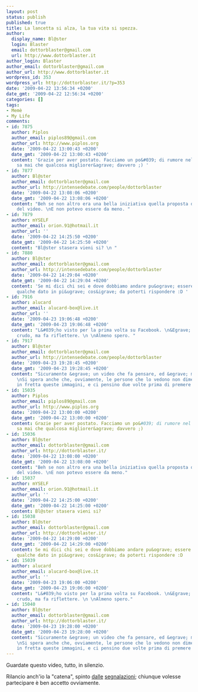 ```yaml
---
layout: post
status: publish
published: true
title: La lancetta si alza, la tua vita si spezza.
author:
  display_name: Bl@ster
  login: Blaster
  email: dottorblaster@gmail.com
  url: http://www.dottorblaster.it
author_login: Blaster
author_email: dottorblaster@gmail.com
author_url: http://www.dottorblaster.it
wordpress_id: 353
wordpress_url: http://dottorblaster.it/?p=353
date: '2009-04-22 13:56:34 +0200'
date_gmt: '2009-04-22 12:56:34 +0200'
categories: []
tags:
- Memè
- My Life
comments:
- id: 7875
  author: Piplos
  author_email: piplos89@gmail.com
  author_url: http://www.piplos.org
  date: '2009-04-22 13:00:43 +0200'
  date_gmt: '2009-04-22 13:00:43 +0200'
  content: 'Grazie per aver postato. Facciamo un po&#039; di rumore nel web, non si
    sa mai che qualcosa migliorer&agrave; davvero ;) '
- id: 7877
  author: Bl@ster
  author_email: dottorblaster@gmail.com
  author_url: http://intensedebate.com/people/dottorblaster
  date: '2009-04-22 13:08:06 +0200'
  date_gmt: '2009-04-22 13:08:06 +0200'
  content: "Beh se non altro era una bella iniziativa quella proposta dal creatore
    del video. \nE non potevo essere da meno. "
- id: 7879
  author: mYSELF
  author_email: orion.91@hotmail.it
  author_url: ''
  date: '2009-04-22 14:25:50 +0200'
  date_gmt: '2009-04-22 14:25:50 +0200'
  content: "Bl@ster stasera vieni si? \n "
- id: 7880
  author: Bl@ster
  author_email: dottorblaster@gmail.com
  author_url: http://intensedebate.com/people/dottorblaster
  date: '2009-04-22 14:29:04 +0200'
  date_gmt: '2009-04-22 14:29:04 +0200'
  content: 'Se mi dici chi sei e dove dobbiamo andare pu&ograve; essere che io abbia
    qualche dato in pi&ugrave; cos&igrave; da poterti rispondere :D '
- id: 7916
  author: alucard
  author_email: alucard-box@live.it
  author_url: ''
  date: '2009-04-23 19:06:48 +0200'
  date_gmt: '2009-04-23 19:06:48 +0200'
  content: "L&#039;ho visto per la prima volta su Facebook. \n&Egrave; un video molto
    crudo, ma fa riflettere. \n \nAlmeno spero. "
- id: 7917
  author: Bl@ster
  author_email: dottorblaster@gmail.com
  author_url: http://intensedebate.com/people/dottorblaster
  date: '2009-04-23 19:28:45 +0200'
  date_gmt: '2009-04-23 19:28:45 +0200'
  content: "Sicuramente &egrave; un video che fa pensare, ed &egrave; molto ben fatto.
    \nSi spera anche che, ovviamente, le persone che lo vedono non dimentichino cos&igrave;
    in fretta queste immagini, e ci pensino due volte prima di premere quel pedale. "
- id: 15035
  author: Piplos
  author_email: piplos89@gmail.com
  author_url: http://www.piplos.org
  date: '2009-04-22 13:00:00 +0200'
  date_gmt: '2009-04-22 13:00:00 +0200'
  content: Grazie per aver postato. Facciamo un po&#039; di rumore nel web, non si
    sa mai che qualcosa migliorer&agrave; davvero ;)
- id: 15036
  author: Bl@ster
  author_email: dottorblaster@gmail.com
  author_url: http://dottorblaster.it/
  date: '2009-04-22 13:08:00 +0200'
  date_gmt: '2009-04-22 13:08:00 +0200'
  content: "Beh se non altro era una bella iniziativa quella proposta dal creatore
    del video. \nE non potevo essere da meno."
- id: 15037
  author: mYSELF
  author_email: orion.91@hotmail.it
  author_url: ''
  date: '2009-04-22 14:25:00 +0200'
  date_gmt: '2009-04-22 14:25:00 +0200'
  content: Bl@ster stasera vieni si?
- id: 15038
  author: Bl@ster
  author_email: dottorblaster@gmail.com
  author_url: http://dottorblaster.it/
  date: '2009-04-22 14:29:00 +0200'
  date_gmt: '2009-04-22 14:29:00 +0200'
  content: Se mi dici chi sei e dove dobbiamo andare pu&ograve; essere che io abbia
    qualche dato in pi&ugrave; cos&igrave; da poterti rispondere :D
- id: 15039
  author: alucard
  author_email: alucard-box@live.it
  author_url: ''
  date: '2009-04-23 19:06:00 +0200'
  date_gmt: '2009-04-23 19:06:00 +0200'
  content: "L&#039;ho visto per la prima volta su Facebook. \n&Egrave; un video molto
    crudo, ma fa riflettere. \n \nAlmeno spero."
- id: 15040
  author: Bl@ster
  author_email: dottorblaster@gmail.com
  author_url: http://dottorblaster.it/
  date: '2009-04-23 19:28:00 +0200'
  date_gmt: '2009-04-23 19:28:00 +0200'
  content: "Sicuramente &egrave; un video che fa pensare, ed &egrave; molto ben fatto.
    \nSi spera anche che, ovviamente, le persone che lo vedono non dimentichino cos&igrave;
    in fretta queste immagini, e ci pensino due volte prima di premere quel pedale."
---
```

<p>Guardate questo video, tutto, in silenzio.</p>
<p style="text-align: center;"><object width="425" height="344" data="http://www.youtube.com/v/pgYA2c5iyzs&amp;color1=0xb1b1b1&amp;color2=0xcfcfcf&amp;feature=player_embedded&amp;fs=1" type="application/x-shockwave-flash"><param name="allowFullScreen" value="true" /><param name="src" value="http://www.youtube.com/v/pgYA2c5iyzs&amp;color1=0xb1b1b1&amp;color2=0xcfcfcf&amp;feature=player_embedded&amp;fs=1" /><param name="allowfullscreen" value="true" /></object></p>
<p style="text-align: left;">Rilancio anch'io la "catena", spinto <a href="http://www.piplos.org/2009/04/21/reminder/">dalle</a> <a href="http://telperion.wordpress.com/2009/04/22/corri-corri-coglione/">segnalazioni</a>; chiunque volesse partecipare è ben accetto ovviamente.</p>
